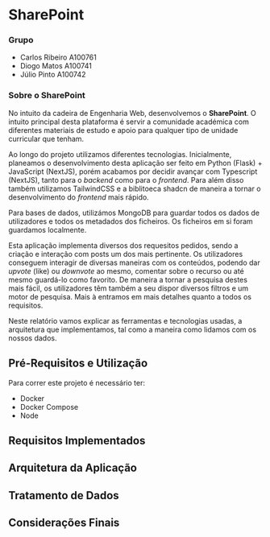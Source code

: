 # SharePoint

### Grupo
- Carlos Ribeiro A100761
- Diogo Matos A100741
- Júlio Pinto A100742

### Sobre o SharePoint

No intuito da cadeira de Engenharia Web, desenvolvemos o **SharePoint**. O intuito principal desta plataforma é servir a comunidade académica com diferentes materiais de estudo e apoio para qualquer tipo de unidade curricular que tenham.

Ao longo do projeto utilizamos diferentes tecnologias. Inicialmente, planeamos o desenvolvimento desta aplicação ser feito em Python (Flask) + JavaScript (NextJS), porém acabamos por decidir avançar com Typescript (NextJS), tanto para o *backend* como para o *frontend*. Para além disso também utilizamos TailwindCSS e a biblitoeca shadcn de maneira a tornar o desenvolvimento do *frontend* mais rápido.

Para bases de dados, utilizámos MongoDB para guardar todos os dados de utilizadores e todos os metadados dos ficheiros. Os ficheiros em si foram guardamos localmente.

Esta aplicação implementa diversos dos requesitos pedidos, sendo a criação e interação com posts um dos mais pertinente. Os utilizadores conseguem interagir de diversas maneiras com os conteúdos, podendo dar _upvote_ (like) ou _downvote_ ao mesmo, comentar sobre o recurso ou até mesmo guardá-lo como favorito. De maneira a tornar a pesquisa destes mais fácil, os utilizadores têm também a seu dispor diversos filtros e um motor de pesquisa. Mais à entramos em mais detalhes quanto a todos os requisitos.

Neste relatório vamos explicar as ferramentas e tecnologias usadas, a arquitetura que implementamos, tal como a maneira como lidamos com os nossos dados.

## Pré-Requisitos e Utilização
Para correr este projeto é necessário ter:
- Docker
- Docker Compose
- Node


## Requisitos Implementados

## Arquitetura da Aplicação

## Tratamento de Dados

## Considerações Finais
